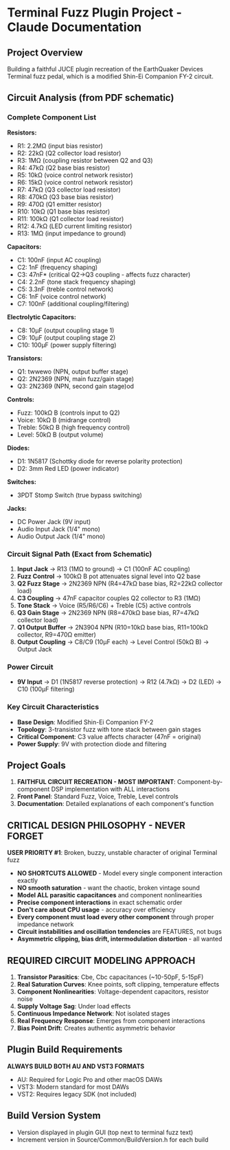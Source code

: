 # Terminal Fuzz Plugin Project - Claude Documentation

## Project Overview

Building a faithful JUCE plugin recreation of the EarthQuaker Devices Terminal fuzz pedal, which is a modified Shin-Ei Companion FY-2 circuit.

## Circuit Analysis (from PDF schematic)

### Complete Component List

**Resistors:**

- R1: 2.2MΩ (input bias resistor)
- R2: 22kΩ (Q2 collector load resistor)
- R3: 1MΩ (coupling resistor between Q2 and Q3)
- R4: 47kΩ (Q2 base bias resistor)
- R5: 10kΩ (voice control network resistor)
- R6: 15kΩ (voice control network resistor)
- R7: 47kΩ (Q3 collector load resistor)
- R8: 470kΩ (Q3 base bias resistor)
- R9: 470Ω (Q1 emitter resistor)
- R10: 10kΩ (Q1 base bias resistor)
- R11: 100kΩ (Q1 collector load resistor)
- R12: 4.7kΩ (LED current limiting resistor)
- R13: 1MΩ (input impedance to ground)

**Capacitors:**

- C1: 100nF (input AC coupling)
- C2: 1nF (frequency shaping)
- C3: 47nF\* (critical Q2→Q3 coupling - affects fuzz character)
- C4: 2.2nF (tone stack frequency shaping)
- C5: 3.3nF (treble control network)
- C6: 1nF (voice control network)
- C7: 100nF (additional coupling/filtering)

**Electrolytic Capacitors:**

- C8: 10μF (output coupling stage 1)
- C9: 10μF (output coupling stage 2)
- C10: 100μF (power supply filtering)

**Transistors:**

- Q1: twwewo (NPN, output buffer stage)
- Q2: 2N2369 (NPN, main fuzz/gain stage)
- Q3: 2N2369 (NPN, second gain stage)od

**Controls:**

- Fuzz: 100kΩ B (controls input to Q2)
- Voice: 10kΩ B (midrange control)
- Treble: 50kΩ B (high frequency control)
- Level: 50kΩ B (output volume)

**Diodes:**

- D1: 1N5817 (Schottky diode for reverse polarity protection)
- D2: 3mm Red LED (power indicator)

**Switches:**

- 3PDT Stomp Switch (true bypass switching)

**Jacks:**

- DC Power Jack (9V input)
- Audio Input Jack (1/4" mono)
- Audio Output Jack (1/4" mono)

### Circuit Signal Path (Exact from Schematic)

1. **Input Jack** → R13 (1MΩ to ground) → C1 (100nF AC coupling)
2. **Fuzz Control** → 100kΩ B pot attenuates signal level into Q2 base
3. **Q2 Fuzz Stage** → 2N2369 NPN (R4=47kΩ base bias, R2=22kΩ collector load)
4. **C3 Coupling** → 47nF capacitor couples Q2 collector to R3 (1MΩ)
5. **Tone Stack** → Voice (R5/R6/C6) + Treble (C5) active controls
6. **Q3 Gain Stage** → 2N2369 NPN (R8=470kΩ base bias, R7=47kΩ collector load)
7. **Q1 Output Buffer** → 2N3904 NPN (R10=10kΩ base bias, R11=100kΩ collector, R9=470Ω emitter)
8. **Output Coupling** → C8/C9 (10μF each) → Level Control (50kΩ B) → Output Jack

### Power Circuit

- **9V Input** → D1 (1N5817 reverse protection) → R12 (4.7kΩ) → D2 (LED) → C10 (100μF filtering)

### Key Circuit Characteristics

- **Base Design**: Modified Shin-Ei Companion FY-2
- **Topology**: 3-transistor fuzz with tone stack between gain stages
- **Critical Component**: C3 value affects character (47nF = original)
- **Power Supply**: 9V with protection diode and filtering

## Project Goals

1. **FAITHFUL CIRCUIT RECREATION - MOST IMPORTANT**: Component-by-component DSP implementation with ALL interactions
2. **Front Panel**: Standard Fuzz, Voice, Treble, Level controls
3. **Documentation**: Detailed explanations of each component's function

## CRITICAL DESIGN PHILOSOPHY - NEVER FORGET

**USER PRIORITY #1**: Broken, buzzy, unstable character of original Terminal fuzz

- **NO SHORTCUTS ALLOWED** - Model every single component interaction exactly
- **NO smooth saturation** - want the chaotic, broken vintage sound
- **Model ALL parasitic capacitances** and component nonlinearities
- **Precise component interactions** in exact schematic order
- **Don't care about CPU usage** - accuracy over efficiency
- **Every component must load every other component** through proper impedance network
- **Circuit instabilities and oscillation tendencies** are FEATURES, not bugs
- **Asymmetric clipping, bias drift, intermodulation distortion** - all wanted

## REQUIRED CIRCUIT MODELING APPROACH

1. **Transistor Parasitics**: Cbe, Cbc capacitances (~10-50pF, 5-15pF)
2. **Real Saturation Curves**: Knee points, soft clipping, temperature effects
3. **Component Nonlinearities**: Voltage-dependent capacitors, resistor noise
4. **Supply Voltage Sag**: Under load effects
5. **Continuous Impedance Network**: Not isolated stages
6. **Real Frequency Response**: Emerges from component interactions
7. **Bias Point Drift**: Creates authentic asymmetric behavior

## Plugin Build Requirements

**ALWAYS BUILD BOTH AU AND VST3 FORMATS**

- AU: Required for Logic Pro and other macOS DAWs
- VST3: Modern standard for most DAWs
- VST2: Requires legacy SDK (not included)

## Build Version System

- Version displayed in plugin GUI (top next to terminal fuzz text)
- Increment version in Source/Common/BuildVersion.h for each build
